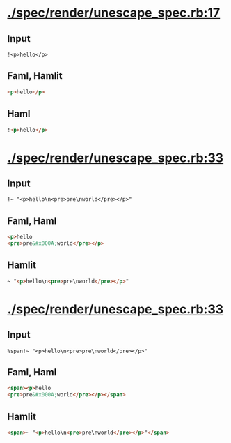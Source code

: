 # [./spec/render/unescape_spec.rb:17](../../../spec/render/unescape_spec.rb#L17)
## Input
```haml
!<p>hello</p>
```

## Faml, Hamlit
```html
<p>hello</p>

```

## Haml
```html
!<p>hello</p>

```

# [./spec/render/unescape_spec.rb:33](../../../spec/render/unescape_spec.rb#L33)
## Input
```haml
!~ "<p>hello\n<pre>pre\nworld</pre></p>"
```

## Faml, Haml
```html
<p>hello
<pre>pre&#x000A;world</pre></p>

```

## Hamlit
```html
~ "<p>hello\n<pre>pre\nworld</pre></p>"

```

# [./spec/render/unescape_spec.rb:33](../../../spec/render/unescape_spec.rb#L33)
## Input
```haml
%span!~ "<p>hello\n<pre>pre\nworld</pre></p>"
```

## Faml, Haml
```html
<span><p>hello
<pre>pre&#x000A;world</pre></p></span>

```

## Hamlit
```html
<span>~ "<p>hello\n<pre>pre\nworld</pre></p>"</span>

```

